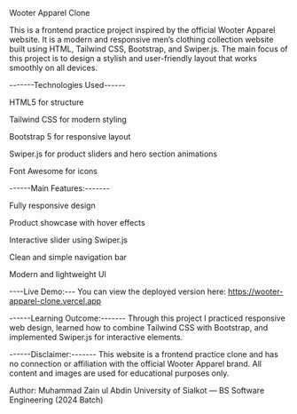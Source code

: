 Wooter Apparel Clone

This is a frontend practice project inspired by the official Wooter Apparel website.
It is a modern and responsive men’s clothing collection website built using HTML, Tailwind CSS, Bootstrap, and Swiper.js.
The main focus of this project is to design a stylish and user-friendly layout that works smoothly on all devices.

-------Technologies Used------

HTML5 for structure

Tailwind CSS for modern styling

Bootstrap 5 for responsive layout

Swiper.js for product sliders and hero section animations

Font Awesome for icons

------Main Features:-------

Fully responsive design

Product showcase with hover effects

Interactive slider using Swiper.js

Clean and simple navigation bar

Modern and lightweight UI

----Live Demo:---
You can view the deployed version here:
https://wooter-apparel-clone.vercel.app

------Learning Outcome:-------
Through this project I practiced responsive web design, learned how to combine Tailwind CSS with Bootstrap, and implemented Swiper.js for interactive elements.

------Disclaimer:-------
This website is a frontend practice clone and has no connection or affiliation with the official Wooter Apparel brand.
All content and images are used for educational purposes only.

Author:
Muhammad Zain ul Abdin
University of Sialkot — BS Software Engineering (2024 Batch)
